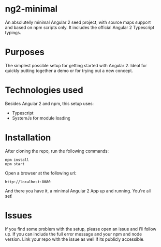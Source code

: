 # ng2-minimal
An absolutelly minimal Angular 2 seed project, with source maps support and based on npm scripts only. It includes the official Angular 2 Typescript typings.

# Purposes

The simplest possible setup for getting started with Angular 2. Ideal for quickly putting together a demo or for trying out a new concept.

# Technologies used

Besides Angular 2 and npm, this setup uses:

- Typescript
- SystemJs for module loading 

# Installation 

After cloning the repo, run the following commands:

    npm install
    npm start 
    
Open a browser at the following url:

    http://localhost:8080
    
And there you have it, a minimal Angular 2 App up and running. You're all set!

# Issues

If you find some problem with the setup, please open an issue and i'll follow up. If you can include the full error message and your npm and node version. Link your repo with the issue as well if its publicly accessible.
